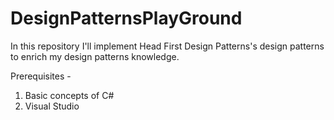 # DesignPatternsPlayGround
In this repository I'll implement Head First Design Patterns's design patterns to enrich my design patterns knowledge.

Prerequisites -

1) Basic concepts of C#
2) Visual Studio
